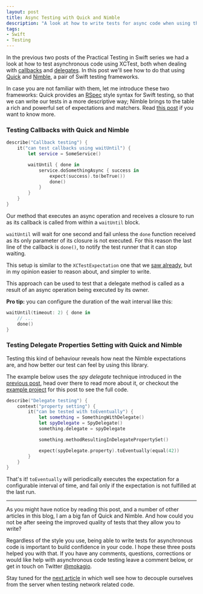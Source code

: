 ```yaml
---
layout: post
title: Async Testing with Quick and Nimble
description: "A look at how to write tests for async code when using the Quick and Nimble Swift frameworks. This post is part of the Practical Testing in Swift series."
tags:
- Swift
- Testing
---
```


In the previous two posts of the Practical Testing in Swift series we had a
look at how to test asynchronous code using XCTest, both when dealing with
[callbacks](http://www.mokacoding.com/blog/testing-callbacks-in-swift-with-xctest/)
and
[delegates](http://www.mokacoding.com/blog/testing-delegates-in-swift-with-xctest/).
In this post we'll see how to do that using
[Quick](https://github.com/Quick/Quick) and
[Nimble](https://github.com/Quick/Nimble), a pair of Swift testing frameworks.

In case you are not familiar with them, let me introduce these two frameworks:
Quick provides an [RSpec](http://rspec.info/) style syntax for Swift testing,
so that we can write our tests in a more descriptive way; Nimble brings to the
table a rich and powerful set of expectations and matchers. Read [this post](http://www.mokacoding.com/blog/testing-delegates-in-swift-with-xctest/)
if you want to know more.

### Testing Callbacks with Quick and Nimble

```swift
describe("Callback testing") {
	it("can test callbacks using waitUntil") {
		let service = SomeService()

		waitUntil { done in
			service.doSomethingAsync { success in
				expect(success).to(beTrue())
				done()
			}
		}
	}
}
```

Our method that executes an async operation and receives a closure to run as
its callback is called from within a `waitUntil` block.

`waitUntil` will wait for one second and fail unless the `done` function
received as its only parameter of its closure is not executed. For this reason
the last line of the callback is `done()`, to notify the test runner that it
can stop waiting.

This setup is similar to the `XCTestExpectation` one that we [saw already](http://www.mokacoding.com/blog/testing-callbacks-in-swift-with-xctest/),
but in my opinion easier to reason about, and simpler to write.

This approach can be used to test that a delegate method is called as a result
of an async operation being executed by its owner.

**Pro tip:** you can configure the duration of the wait interval like this:

```swift
waitUntil(timeout: 2) { done in
	// ...
	done()
}
```

### Testing Delegate Properties Setting with Quick and Nimble

Testing this kind of behaviour reveals how neat the Nimble expectations are,
and how better our test can feel by using this library.

The example below uses the _spy delegate_ technique introduced in the [previous post](http://www.mokacoding.com/blog/testing-delegates-in-swift-with-xctest/),
head over there to read more about it, or checkout the [example project](https://github.com/mokacoding/PracticalTesting)
for this post to see the full code.

```swift
describe("Delegate testing") {
	context("property setting") {
		it("can be tested with toEventually") {
			let something = SomethingWithDelegate()
			let spyDelegate = SpyDelegate()
			something.delegate = spyDelegate

			something.methodResultingInDelegatePropertySet()

			expect(spyDelegate.property).toEventually(equal(42))
		}
	}
}
```

That's it! `toEventually` will periodically executes the expectation for a
configurable interval of time, and fail only if the expectation is not
fulfilled at the last run.

---

As you might have notice by reading this post, and a number of other articles
in this blog, I am a big fan of Quick and Nimble. And how could you not be
after seeing the improved quality of tests that they allow you to write?

Regardless of the style you use, being able to write tests for asynchronous
code is important to build confidence in your code. I hope these three posts
helped you with that. If you have any comments, questions, corrections or would
like help with asynchronous code testing leave a comment below, or get in touch
on Twitter [@mokagio](https://twitter.com/mokagio).

Stay tuned for the [next article](http://www.mokacoding.com/blog/why-hitting-the-network-is-bad-for-your-tests/)
in which well see how to decouple ourselves from the server when testing
network related code.

